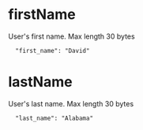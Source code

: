 # firstName

User's first name. Max length 30 bytes

```
  "first_name": "David"
```

# lastName

User's last name. Max length 30 bytes

```
  "last_name": "Alabama"
```